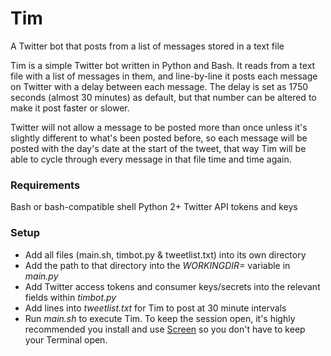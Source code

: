 # Tim
A Twitter bot that posts from a list of messages stored in a text file

Tim is a simple Twitter bot written in Python and Bash. It reads from a text file with a list of messages in them, and line-by-line it posts each message on Twitter with a delay between each message. The delay is set as 1750 seconds (almost 30 minutes) as default, but that number can be altered to make it post faster or slower. 

Twitter will not allow a message to be posted more than once unless it's slightly different to what's been posted before, so each message will be posted with the day's date at the start of the tweet, that way Tim will be able to cycle through every message in that file time and time again.

### Requirements
Bash or bash-compatible shell
Python 2+
Twitter API tokens and keys

### Setup

* Add all files (main.sh, timbot.py & tweetlist.txt) into its own directory
* Add the path to that directory into the _WORKINGDIR=_ variable in _main.py_
* Add Twitter access tokens and consumer keys/secrets into the relevant fields within _timbot.py_
* Add lines into _tweetlist.txt_ for Tim to post at 30 minute intervals
* Run _main.sh_ to execute Tim. To keep the session open, it's highly recommended you install and use [Screen](https://linux.die.net/man/1/screen) so you don't have to keep your Terminal open.
